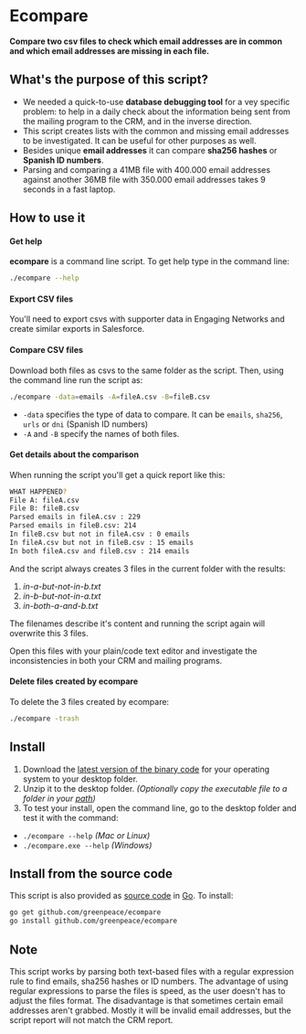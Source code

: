 # Ecompare

**Compare two csv files to check which email addresses are in common and which email addresses are missing in each file.**

## What's the purpose of this script?

* We needed a quick-to-use **database debugging tool** for a vey specific problem: to help in a daily check about the information being sent from the mailing program to the CRM, and in the inverse direction.
* This script creates lists with the common and missing email addresses to be investigated. It can be useful for other purposes as well.
* Besides unique **email addresses** it can compare **sha256 hashes** or **Spanish ID numbers**.
* Parsing and comparing a 41MB file with 400.000 email addresses against another 36MB file with 350.000 email addresses takes 9 seconds in a fast laptop.

## How to use it

#### Get help

**ecompare** is a command line script. To get help type in the command line:

```bash
./ecompare --help
```

#### Export CSV files

You'll need to export csvs with supporter data in Engaging Networks and create similar exports in Salesforce.

#### Compare CSV files

Download both files as csvs to the same folder as the script. Then, using the command line run the script as:

```bash
./ecompare -data=emails -A=fileA.csv -B=fileB.csv
```

* `-data` specifies the type of data to compare. It can be `emails`, `sha256`, `urls` or `dni` (Spanish ID numbers)
* `-A` and `-B` specify the names of both files.

#### Get details about the comparison

When running the script you'll get a quick report like this:

```bash
WHAT HAPPENED?
File A: fileA.csv
File B: fileB.csv
Parsed emails in fileA.csv : 229
Parsed emails in fileB.csv: 214
In fileB.csv but not in fileA.csv : 0 emails
In fileA.csv but not in fileB.csv : 15 emails
In both fileA.csv and fileB.csv : 214 emails
```

And the script always creates 3 files in the current folder with the results:

1. *in-a-but-not-in-b.txt*
1. *in-b-but-not-in-a.txt*
1. *in-both-a-and-b.txt*

The filenames describe it's content and running the script again will overwrite this 3 files.

Open this files with your plain/code text editor and investigate the inconsistencies in both your CRM and mailing programs.

#### Delete files created by ecompare

To delete the 3 files created by ecompare:

```bash
./ecompare -trash
```

## Install

1. Download the [latest version of the binary code](https://github.com/greenpeace/ecompare/releases/) for your operating system to your desktop folder.
1. Unzip it to the desktop folder. *(Optionally copy the executable file to a folder in your [path](https://goo.gl/oLzTGw))*
1. To test your install, open the command line, go to the desktop folder and test it with the command:

* `./ecompare --help` *(Mac or Linux)*
* `./ecompare.exe --help` *(Windows)*

## Install from the source code

This script is also provided as [source code](https://github.com/greenpeace/ecompare/) in [Go](https://golang.org/dl/). To install:

```bash
go get github.com/greenpeace/ecompare
go install github.com/greenpeace/ecompare
```


## Note

This script works by parsing both text-based files with a regular expression rule to find emails, sha256 hashes or ID numbers. The advantage of using regular expressions to parse the files is speed, as the user doesn't has to adjust the files format. The disadvantage is that sometimes certain email addresses aren't grabbed. Mostly it will be invalid email addresses, but the script report will not match the CRM report.